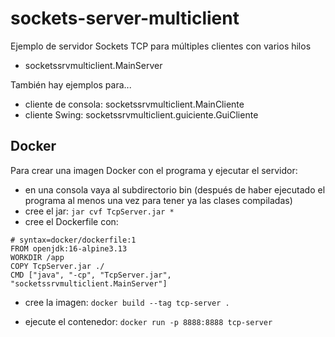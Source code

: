 # sockets-server-multiclient
Ejemplo de servidor Sockets TCP para múltiples clientes con varios hilos

- socketssrvmulticlient.MainServer

También hay ejemplos para...

- cliente de consola: socketssrvmulticlient.MainCliente
- cliente Swing: socketssrvmulticlient.guiciente.GuiCliente

## Docker

Para crear una imagen Docker con el programa y ejecutar el servidor:

- en una consola vaya al subdirectorio bin (después de haber ejecutado el programa al menos una vez para tener ya las clases compiladas)
- cree el jar: `jar cvf TcpServer.jar *`
- cree el Dockerfile con:
```
# syntax=docker/dockerfile:1
FROM openjdk:16-alpine3.13
WORKDIR /app
COPY TcpServer.jar ./
CMD ["java", "-cp", "TcpServer.jar", "socketssrvmulticlient.MainServer"]
```
- cree la imagen: `docker build --tag tcp-server .`

- ejecute el contenedor: `docker run -p 8888:8888 tcp-server`
